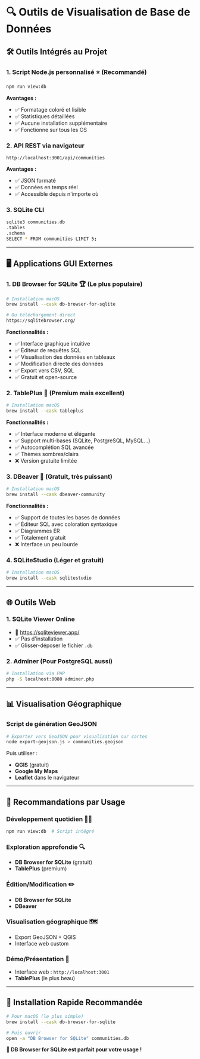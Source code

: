 # 🔍 Outils de Visualisation de Base de Données

## 🛠️ **Outils Intégrés au Projet**

### 1. **Script Node.js personnalisé** ⭐ (Recommandé)
```bash
npm run view:db
```
**Avantages :**
- ✅ Formatage coloré et lisible
- ✅ Statistiques détaillées
- ✅ Aucune installation supplémentaire
- ✅ Fonctionne sur tous les OS

### 2. **API REST via navigateur**
```
http://localhost:3001/api/communities
```
**Avantages :**
- ✅ JSON formaté
- ✅ Données en temps réel
- ✅ Accessible depuis n'importe où

### 3. **SQLite CLI**
```bash
sqlite3 communities.db
.tables
.schema
SELECT * FROM communities LIMIT 5;
```

---

## 🖥️ **Applications GUI Externes**

### 1. **DB Browser for SQLite** 🏆 (Le plus populaire)
```bash
# Installation macOS
brew install --cask db-browser-for-sqlite

# Ou téléchargement direct
https://sqlitebrowser.org/
```

**Fonctionnalités :**
- ✅ Interface graphique intuitive
- ✅ Éditeur de requêtes SQL
- ✅ Visualisation des données en tableaux
- ✅ Modification directe des données
- ✅ Export vers CSV, SQL
- ✅ Gratuit et open-source

### 2. **TablePlus** 💎 (Premium mais excellent)
```bash
# Installation macOS
brew install --cask tableplus
```
**Fonctionnalités :**
- ✅ Interface moderne et élégante
- ✅ Support multi-bases (SQLite, PostgreSQL, MySQL...)
- ✅ Autocomplétion SQL avancée
- ✅ Thèmes sombres/clairs
- ❌ Version gratuite limitée

### 3. **DBeaver** 🦫 (Gratuit, très puissant)
```bash
# Installation macOS
brew install --cask dbeaver-community
```
**Fonctionnalités :**
- ✅ Support de toutes les bases de données
- ✅ Éditeur SQL avec coloration syntaxique
- ✅ Diagrammes ER
- ✅ Totalement gratuit
- ❌ Interface un peu lourde

### 4. **SQLiteStudio** (Léger et gratuit)
```bash
# Installation macOS
brew install --cask sqlitestudio
```

---

## 🌐 **Outils Web**

### 1. **SQLite Viewer Online**
- 📎 https://sqliteviewer.app/
- ✅ Pas d'installation
- ✅ Glisser-déposer le fichier `.db`

### 2. **Adminer** (Pour PostgreSQL aussi)
```bash
# Installation via PHP
php -S localhost:8080 adminer.php
```

---

## 📊 **Visualisation Géographique**

### Script de génération GeoJSON
```bash
# Exporter vers GeoJSON pour visualisation sur cartes
node export-geojson.js > communities.geojson
```

Puis utiliser :
- **QGIS** (gratuit)
- **Google My Maps**
- **Leaflet** dans le navigateur

---

## 🎯 **Recommandations par Usage**

### **Développement quotidien** 🏃‍♂️
```bash
npm run view:db  # Script intégré
```

### **Exploration approfondie** 🔍
- **DB Browser for SQLite** (gratuit)
- **TablePlus** (premium)

### **Édition/Modification** ✏️
- **DB Browser for SQLite**
- **DBeaver**

### **Visualisation géographique** 🗺️
- Export GeoJSON + QGIS
- Interface web custom

### **Démo/Présentation** 🎨
- Interface web : `http://localhost:3001`
- **TablePlus** (le plus beau)

---

## 🚀 **Installation Rapide Recommandée**

```bash
# Pour macOS (le plus simple)
brew install --cask db-browser-for-sqlite

# Puis ouvrir
open -a "DB Browser for SQLite" communities.db
```

**🎯 DB Browser for SQLite est parfait pour votre usage !**
